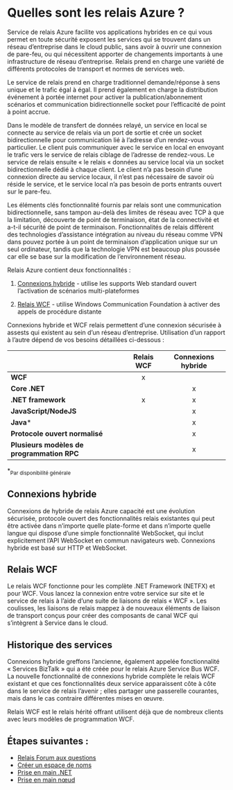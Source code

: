 <properties
    pageTitle="Quelles sont les relais Azure ? | Microsoft Azure"
    description="Vue d’ensemble de relais Azure"
    services="service-bus"
    documentationCenter=".net"
    authors="banisadr"
    manager="timlt"
    editor="" />

<tags
    ms.service="service-bus"
    ms.workload="na"
    ms.tgt_pltfrm="na"
    ms.devlang="multiple"
    ms.topic="article"
    ms.date="10/28/2016"
    ms.author="babanisa" />

# <a name="what-is-azure-relay"></a>Quelles sont les relais Azure ?

Service de relais Azure facilite vos applications hybrides en ce qui vous permet en toute sécurité exposent les services qui se trouvent dans un réseau d’entreprise dans le cloud public, sans avoir à ouvrir une connexion de pare-feu, ou qui nécessitent apporter de changements importants à une infrastructure de réseau d’entreprise. Relais prend en charge une variété de différents protocoles de transport et normes de services web.

Le service de relais prend en charge traditionnel demande/réponse à sens unique et le trafic égal à égal. Il prend également en charge la distribution événement à portée internet pour activer la publication/abonnement scénarios et communication bidirectionnelle socket pour l’efficacité de point à point accrue. 

Dans le modèle de transfert de données relayé, un service en local se connecte au service de relais via un port de sortie et crée un socket bidirectionnelle pour communication lié à l’adresse d’un rendez-vous particulier. Le client puis communiquer avec le service en local en envoyant le trafic vers le service de relais ciblage de l’adresse de rendez-vous. Le service de relais ensuite « le relais « données au service local via un socket bidirectionnelle dédié à chaque client. Le client n’a pas besoin d’une connexion directe au service locaux, il n’est pas nécessaire de savoir où réside le service, et le service local n’a pas besoin de ports entrants ouvert sur le pare-feu.

Les éléments clés fonctionnalité fournis par relais sont une communication bidirectionnelle, sans tampon au-delà des limites de réseau avec TCP à que la limitation, découverte de point de terminaison, état de la connectivité et a-t-il sécurité de point de terminaison. Fonctionnalités de relais diffèrent des technologies d’assistance intégration au niveau du réseau comme VPN dans pouvez portée à un point de terminaison d’application unique sur un seul ordinateur, tandis que la technologie VPN est beaucoup plus poussée car elle se base sur la modification de l’environnement réseau.

Relais Azure contient deux fonctionnalités :

1. [Connexions hybride](#hybrid-connections) - utilise les supports Web standard ouvert l’activation de scénarios multi-plateformes

2. [Relais WCF](#wcf-relays) - utilise Windows Communication Foundation à activer des appels de procédure distante

Connexions hybride et WCF relais permettent d’une connexion sécurisée à assests qui existent au sein d’un réseau d’entreprise. Utilisation d’un rapport à l’autre dépend de vos besoins détaillées ci-dessous :

|                                    | Relais WCF | Connexions hybride |
| ---------------------------------- |:---------:|:------------------:|
| **WCF**                            |     x     |                    |
| **Core .NET**                      |           |         x          |
| **.NET framework**                 |     x     |         x          |
| **JavaScript/NodeJS**              |           |         x          |
| **Java***                          |           |         x          |
| **Protocole ouvert normalisé**  |           |         x          |
| **Plusieurs modèles de programmation RPC** |           |         x          |
*<sub>Par disponibilité générale</sub>

## <a name="hybrid-connections"></a>Connexions hybride

Connexions de hybride de relais Azure capacité est une évolution sécurisée, protocole ouvert des fonctionnalités relais existantes qui peut être activée dans n’importe quelle plate-forme et dans n’importe quelle langue qui dispose d’une simple fonctionnalité WebSocket, qui inclut explicitement l’API WebSocket en commun navigateurs web. Connexions hybride est basé sur HTTP et WebSocket.

## <a name="wcf-relays"></a>Relais WCF

Le relais WCF fonctionne pour les complète .NET Framework (NETFX) et pour WCF. Vous lancez la connexion entre votre service sur site et le service de relais à l’aide d’une suite de liaisons de relais « WCF ». Les coulisses, les liaisons de relais mappez à de nouveaux éléments de liaison de transport conçus pour créer des composants de canal WCF qui s’intègrent à Service dans le cloud.

## <a name="service-history"></a>Historique des services

Connexions hybride greffons l’ancienne, également appelée fonctionnalité « Services BizTalk » qui a été créée pour le relais Azure Service Bus WCF. La nouvelle fonctionnalité de connexions hybride complète le relais WCF existant et que ces fonctionnalités deux service apparaissent côte à côte dans le service de relais l’avenir ; elles partager une passerelle courantes, mais dans le cas contraire différentes mises en œuvre.

Relais WCF est le relais hérité offrant utilisent déjà que de nombreux clients avec leurs modèles de programmation WCF.

## <a name="next-steps"></a>Étapes suivantes :

- [Relais Forum aux questions](relay-faq.md)
- [Créer un espace de noms](relay-create-namespace-portal.md)
- [Prise en main .NET](relay-hybrid-connections-dotnet-get-started.md)
- [Prise en main nœud](relay-hybrid-connections-node-get-started.md)